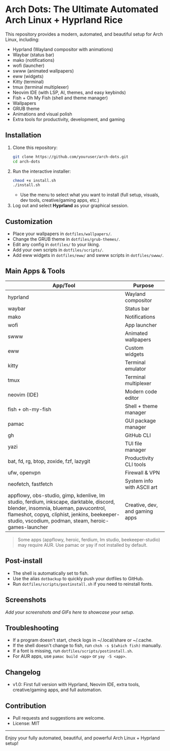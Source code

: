 # Arch Dots: The Ultimate Automated Arch Linux + Hyprland Rice

This repository provides a modern, automated, and beautiful setup for Arch Linux, including:

- Hyprland (Wayland compositor with animations)
- Waybar (status bar)
- mako (notifications)
- wofi (launcher)
- swww (animated wallpapers)
- eww (widgets)
- Kitty (terminal)
- tmux (terminal multiplexer)
- Neovim IDE (with LSP, AI, themes, and easy keybinds)
- Fish + Oh My Fish (shell and theme manager)
- Wallpapers
- GRUB theme
- Animations and visual polish
- Extra tools for productivity, development, and gaming

## Installation

1. Clone this repository:
   ```bash
   git clone https://github.com/youruser/arch-dots.git
   cd arch-dots
   ```
2. Run the interactive installer:
   ```bash
   chmod +x install.sh
   ./install.sh
   ```
   - Use the menu to select what you want to install (full setup, visuals, dev tools, creative/gaming apps, etc.)
3. Log out and select **Hyprland** as your graphical session.

## Customization
- Place your wallpapers in `dotfiles/wallpapers/`.
- Change the GRUB theme in `dotfiles/grub-themes/`.
- Edit any config in `dotfiles/` to your liking.
- Add your own scripts in `dotfiles/scripts/`.
- Add eww widgets in `dotfiles/eww/` and swww scripts in `dotfiles/swww/`.

## Main Apps & Tools
| App/Tool                | Purpose                                 |
|-------------------------|-----------------------------------------|
| hyprland                | Wayland compositor                      |
| waybar                  | Status bar                              |
| mako                    | Notifications                           |
| wofi                    | App launcher                            |
| swww                    | Animated wallpapers                     |
| eww                     | Custom widgets                          |
| kitty                   | Terminal emulator                       |
| tmux                    | Terminal multiplexer                    |
| neovim (IDE)            | Modern code editor                      |
| fish + oh-my-fish       | Shell + theme manager                   |
| pamac                   | GUI package manager                     |
| gh                      | GitHub CLI                              |
| yazi                    | TUI file manager                        |
| bat, fd, rg, btop, zoxide, fzf, lazygit | Productivity CLI tools |
| ufw, openvpn            | Firewall & VPN                          |
| neofetch, fastfetch     | System info with ASCII art              |
| appflowy, obs-studio, gimp, kdenlive, lm studio, ferdium, inkscape, darktable, discord, blender, insomnia, blueman, pavucontrol, flameshot, copyq, cliphist, jenkins, beekeeper-studio, vscodium, podman, steam, heroic-games-launcher | Creative, dev, and gaming apps |

> Some apps (appflowy, heroic, ferdium, lm studio, beekeeper-studio) may require AUR. Use pamac or yay if not installed by default.

## Post-install
- The shell is automatically set to fish.
- Use the alias `dotbackup` to quickly push your dotfiles to GitHub.
- Run `dotfiles/scripts/postinstall.sh` if you need to reinstall fonts.

## Screenshots
_Add your screenshots and GIFs here to showcase your setup._

## Troubleshooting
- If a program doesn't start, check logs in ~/.local/share or ~/.cache.
- If the shell doesn't change to fish, run `chsh -s $(which fish)` manually.
- If a font is missing, run `dotfiles/scripts/postinstall.sh`.
- For AUR apps, use `pamac build <app>` or `yay -S <app>`.

## Changelog
- v1.0: First full version with Hyprland, Neovim IDE, extra tools, creative/gaming apps, and full automation.

## Contribution
- Pull requests and suggestions are welcome.
- License: MIT

---
Enjoy your fully automated, beautiful, and powerful Arch Linux + Hyprland setup! 